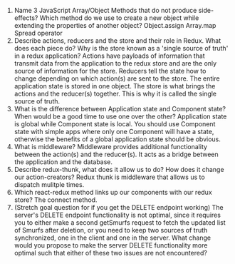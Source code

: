 1. Name 3 JavaScript Array/Object Methods that do not produce side-effects? Which method do we use to create a new object while extending the properties of another object?
   Object.assign
   Array.map
   Spread operator
2. Describe actions, reducers and the store and their role in Redux. What does each piece do? Why is the store known as a 'single source of truth' in a redux application?
   Actions have payloads of information that transmit data from the application to the redux store and are the only source of information for the store.
   Reducers tell the state how to change depending on which action(s) are sent to the store. The entire application state is stored in one object.
   The store is what brings the actions and the reducer(s) together. 
   This is why it is called the single source of truth.
3. What is the difference between Application state and Component state? When would be a good time to use one over the other?
   Application state is global while Component state is local. You should use Component state with simple apps where only one Component will have a state, otherwise
   the benefits of a global application state should be obvious. 
4. What is middleware?
   Middleware provides additional functionality between the action(s) and the reducer(s). It acts as a bridge between the application and the database.
5. Describe redux-thunk, what does it allow us to do? How does it change our action-creators?
   Redux thunk is middleware that allows us to dispatch mulitple times. 
6. Which react-redux method links up our components with our redux store?
   The connect method.
7. (Stretch goal question for if you get the DELETE endpoint working) The server's DELETE endpoint functionality is not optimal, since it requires you to either make a second      getSmurfs request to fetch the updated list of Smurfs after deletion, or you need to keep two sources of truth synchronized, one in the client and one in the server. What       change would you propose to make the server DELETE functionality more optimal such that either of these two issues are not encountered?